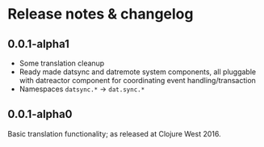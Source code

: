 
# Release notes & changelog


## 0.0.1-alpha1

* Some translation cleanup
* Ready made datsync and datremote system components, all pluggable with datreactor component for coordinating
  event handling/transaction
* Namespaces `datsync.*` -> `dat.sync.*`


## 0.0.1-alpha0

Basic translation functionality; as released at Clojure West 2016.
